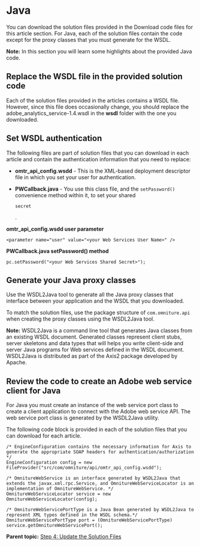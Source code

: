 # Java

 

You can download the solution files provided in the Download code files for this article section. For Java, each of the solution files contain the code except for the proxy classes that you must generate for the WSDL.

**Note:** In this section you will learn some highlights about the provided Java code.

## Replace the WSDL file in the provided solution code

Each of the solution files provided in the articles contains a WSDL file. However, since this file does occasionally change, you should replace the adobe_analytics_service-1.4.wsdl in the **wsdl** folder with the one you downloaded.

## Set WSDL authentication

The following files are part of solution files that you can download in each article and contain the authentication information that you need to replace:

- **omtr_api_config.wsdd** - This is the XML-based deployment descriptor file in which you set your user for authentication.
- **PWCallback.java** - You use this class file, and the `setPassword()` convenience method within it, to set your shared

    ```
    secret
    ```

    .


**omtr_api_config.wsdd user parameter** 

```
<parameter name="user" value="<your Web Services User Name>" />
```

**PWCallback.java setPassword() method** 

```
pc.setPassword("<your Web Services Shared Secret>");
```

## Generate your Java proxy classes

Use the WSDL2Java tool to generate all the Java proxy classes that interface between your application and the WSDL that you downloaded.

To match the solution files, use the package structure of `com.omniture.api` when creating the proxy classes using the WSDL2Java tool.

**Note:** WSDL2Java is a command line tool that generates Java classes from an existing WSDL document. Generated classes represent client stubs, server skeletons and data types that will helps you write client-side and server Java programs for Web services defined in the WSDL document. WSDL2Java is distributed as part of the Axis2 package developed by Apache.

## Review the code to create an Adobe web service client for Java

For Java you must create an instance of the web service port class to create a client application to connect with the Adobe web service API. The web service port class is generated by the WSDL2Java utility.

The following code block is provided in each of the solution files that you can download for each article.

```
/* EngineConfiguration contains the necessary information for Axis to generate the appropriate SOAP headers for authentication/authorization */ 
EngineConfiguration config = new FileProvider("src/com/omniture/api/omtr_api_config.wsdd"); 

/* OmnitureWebService is an interface generated by WSDL2Java that extends the javax.xml.rpc.Service, and OmnitureWebServiceLocator is an implementation of OmnitureWebService. */ 
OmnitureWebServiceLocator service = new OmnitureWebServiceLocator(config); 

/* OmnitureWebServicePortType is a Java Bean generated by WSDL2Java to represent XML types defined in the WSDL schema.*/ 
OmnitureWebServicePortType port = (OmnitureWebServicePortType) service.getOmnitureWebServicePort();
```

**Parent topic:** [Step 4: Update the Solution Files](c_Update_the_Solution_Files.md)

